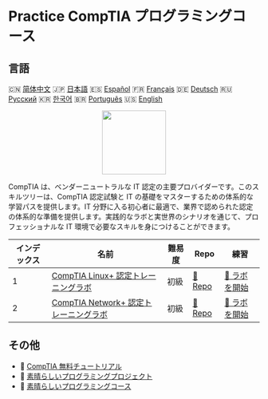 # Practice CompTIA プログラミングコース

## 言語

🇨🇳 [简体中文](README_zh.md) 🇯🇵 [日本語](README_ja.md) 🇪🇸 [Español](README_es.md) 🇫🇷 [Français](README_fr.md) 🇩🇪 [Deutsch](README_de.md) 🇷🇺 [Русский](README_ru.md) 🇰🇷 [한국어](README_ko.md) 🇧🇷 [Português](README_pt.md) 🇺🇸 [English](README.md) 

<div align="center">
<img width="128px" src="https://file.labex.io/path/ZbzxjVKrvgFc.png">
</div>

CompTIA は、ベンダーニュートラルな IT 認定の主要プロバイダーです。このスキルツリーは、CompTIA 認定試験と IT の基礎をマスターするための体系的な学習パスを提供します。IT 分野に入る初心者に最適で、業界で認められた認定の体系的な準備を提供します。実践的なラボと実世界のシナリオを通じて、プロフェッショナルな IT 環境で必要なスキルを身につけることができます。

|   インデックス | 名前                                                                                                    | 難易度   | Repo                                                                        | 練習                                                                            |
|----------------|---------------------------------------------------------------------------------------------------------|----------|-----------------------------------------------------------------------------|---------------------------------------------------------------------------------|
|              1 | [CompTIA Linux+ 認定トレーニングラボ](https://labex.io/ja/courses/comptia-linux-plus-training-labs)     | 初級     | [🔗 Repo](https://github.com/labex-labs/comptia-linux-plus-training-labs)   | [🚀 ラボを開始](https://labex.io/ja/courses/comptia-linux-plus-training-labs)   |
|              2 | [CompTIA Network+ 認定トレーニングラボ](https://labex.io/ja/courses/comptia-network-plus-training-labs) | 初級     | [🔗 Repo](https://github.com/labex-labs/comptia-network-plus-training-labs) | [🚀 ラボを開始](https://labex.io/ja/courses/comptia-network-plus-training-labs) |

## その他

- 🔗 [CompTIA 無料チュートリアル](https://github.com/labex-labs/comptia-free-tutorials)
- 🔗 [素晴らしいプログラミングプロジェクト](https://github.com/labex-labs/awesome-programming-projects)
- 🔗 [素晴らしいプログラミングコース](https://github.com/labex-labs/awesome-programming-courses)

